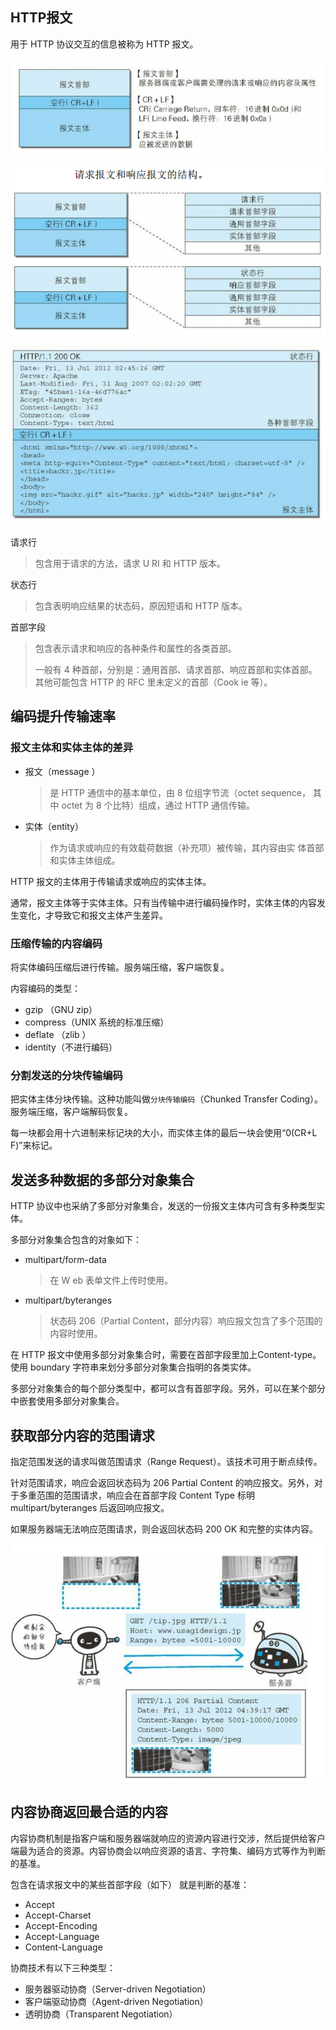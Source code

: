 ## HTTP报文

用于 HTTP  协议交互的信息被称为 HTTP  报文。

![HTTP报文的结构](img/HTTP报文的结构.png)

![](img/请求报文和响应报文的结构.png)

![响应报文实例](img/响应报文实例.png)

请求行

> 包含用于请求的方法，请求 U RI  和 HTTP  版本。

状态行

> 包含表明响应结果的状态码，原因短语和 HTTP  版本。

首部字段

> 包含表示请求和响应的各种条件和属性的各类首部。
>
> 一般有 4 种首部，分别是：通用首部、请求首部、响应首部和实体首部。
> 其他可能包含 HTTP  的 RFC 里未定义的首部（Cook ie 等）。

## 编码提升传输速率

### 报文主体和实体主体的差异

- 报文（message ）

    > 是 HTTP  通信中的基本单位，由 8 位组字节流（octet  sequence，
    > 其中 octet  为 8 个比特）组成，通过 HTTP  通信传输。

- 实体（entity）

    > 作为请求或响应的有效载荷数据（补充项）被传输，其内容由实
    > 体首部和实体主体组成。

HTTP  报文的主体用于传输请求或响应的实体主体。

通常，报文主体等于实体主体。只有当传输中进行编码操作时，实体主体的内容发生变化，才导致它和报文主体产生差异。

### 压缩传输的内容编码

将实体编码压缩后进行传输。服务端压缩，客户端恢复。

内容编码的类型：

- gzip （GNU zip）
- compress（UNIX  系统的标准压缩）
- deflate （zlib ）
- identity（不进行编码）

### 分割发送的分块传输编码

把实体主体分块传输。这种功能叫做`分块传输编码`（Chunked Transfer Coding）。服务端压缩，客户端解码恢复。

每一块都会用十六进制来标记块的大小，而实体主体的最后一块会使用“0(CR+L F)”来标记。

## 发送多种数据的多部分对象集合

HTTP  协议中也采纳了多部分对象集合，发送的一份报文主体内可含有多种类型实体。

多部分对象集合包含的对象如下：

- multipart/form-data

    > 在 W eb 表单文件上传时使用。 

- multipart/byteranges

    > 状态码 206（Partial  Content，部分内容）响应报文包含了多个范围的内容时使用。

在 HTTP  报文中使用多部分对象集合时，需要在首部字段里加上Content-type。
使用 boundary  字符串来划分多部分对象集合指明的各类实体。

多部分对象集合的每个部分类型中，都可以含有首部字段。另外，可以在某个部分中嵌套使用多部分对象集合。

## 获取部分内容的范围请求

指定范围发送的请求叫做范围请求（Range Request）。该技术可用于断点续传。

针对范围请求，响应会返回状态码为 206 Partial  Content  的响应报文。另外，对于多重范围的范围请求，响应会在首部字段 Content Type 标明 multipart/byteranges 后返回响应报文。

如果服务器端无法响应范围请求，则会返回状态码 200 OK 和完整的实体内容。

![](img/范围请求实例.png)

## 内容协商返回最合适的内容

内容协商机制是指客户端和服务器端就响应的资源内容进行交涉，然后提供给客户端最为适合的资源。内容协商会以响应资源的语言、字符集、编码方式等作为判断的基准。

包含在请求报文中的某些首部字段（如下） 就是判断的基准：

- Accept
- Accept-Charset
- Accept-Encoding
- Accept-Language
- Content-Language

协商技术有以下三种类型：

- 服务器驱动协商（Server-driven  Negotiation）
- 客户端驱动协商（Agent-driven  Negotiation）
- 透明协商（Transparent  Negotiation）
